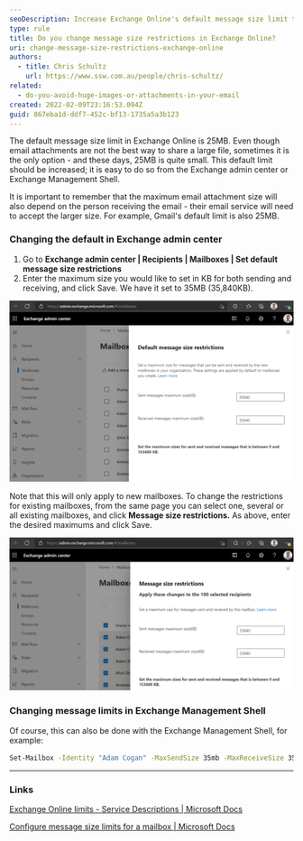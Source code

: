 ```yaml
---
seoDescription: Increase Exchange Online's default message size limit to accommodate larger file sharing and attachments.
type: rule
title: Do you change message size restrictions in Exchange Online?
uri: change-message-size-restrictions-exchange-online
authors:
  - title: Chris Schultz
    url: https://www.ssw.com.au/people/chris-schultz/
related:
  - do-you-avoid-huge-images-or-attachments-in-your-email
created: 2022-02-09T23:16:53.094Z
guid: 867eba1d-ddf7-452c-bf13-1735a5a3b123
---
```


The default message size limit in Exchange Online is 25MB. Even though email attachments are not the best way to share a large file, sometimes it is the only option - and these days, 25MB is quite small. This default limit should be increased; it is easy to do so from the Exchange admin center or Exchange Management Shell.

<!--endintro-->

It is important to remember that the maximum email attachment size will also depend on the person receiving the email - their email service will need to accept the larger size. For example, Gmail's default limit is also 25MB.

### Changing the default in Exchange admin center

1. Go to **Exchange admin center | Recipients | Mailboxes | Set default message size restrictions**
2. Enter the maximum size you would like to set in KB for both sending and receiving, and click Save. We have it set to 35MB (35,840KB).

![Figure: Default message size restrictions in Exchange admin center](exchange-default-message-limits.png)

Note that this will only apply to new mailboxes. To change the restrictions for existing mailboxes, from the same page you can select one, several or all existing mailboxes, and click **Message size restrictions.** As above, enter the desired maximums and click Save.

![Figure: Existing mailbox message size restrictions in Exchange admin center](exchange-user-message-limits.png)

### Changing message limits in Exchange Management Shell

Of course, this can also be done with the Exchange Management Shell, for example:

<!--StartFragment-->

```bash
Set-Mailbox -Identity "Adam Cogan" -MaxSendSize 35mb -MaxReceiveSize 35mb
```

<!--EndFragment-->

---

### Links

[Exchange Online limits - Service Descriptions | Microsoft Docs](https://docs.microsoft.com/en-us/office365/servicedescriptions/exchange-online-service-description/exchange-online-limits#message-limits)

[Configure message size limits for a mailbox | Microsoft Docs](https://docs.microsoft.com/en-us/exchange/recipients/user-mailboxes/mailbox-message-size-limits?view=exchserver-2019)
